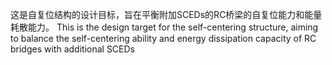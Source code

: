 这是自复位结构的设计目标，旨在平衡附加SCEDs的RC桥梁的自复位能力和能量耗散能力。
This is the design target for the self-centering structure,  aiming to balance the self-centering ability and energy dissipation capacity of RC bridges with additional SCEDs
